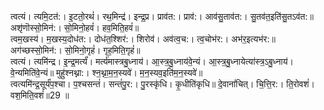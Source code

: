 

  
त्वत्यं। त्यमि॒टत॑:। इ॒टतो॒रथं॑। रथ॒मिन्द्र॑। इन्द्र॒प्र। प्राव॑त:। प्राव॑:। आव॑सु॒ताव॑त:। सु॒तव॑त॒इति॑सु॒तऽव॑त:॥ अशृ॑णॊस्सो॒मिन॑:। सो॒मिनो॒हवं॑। हव॒मिति॒हवं॑॥  
त्वम॒खस्य॑। म॒खस्य॒दोध॑त:। दोध॑त॒श्शिर॑:। शिरोव॑। अव॑त्व॒च:। त्व॒चोभ॑र:। अभ॑र॒इत्यभ॑र:॥ अग॑च्छस्सो॒मिन॑:। सो॒मिनो॒गृहं॑। गृह॒मिति॒गृहं॑॥  
त्वत्यं। त्यमि॑न्द्र। इ॒न्द्र॒मर्त्यं॑। मर्त्य॑मास्त्रबु॒ध्नाय॑। आ॒स्त्र॒बु॒ध्नाय॑वे॒न्यं। आ॒स्त्र॒बु॒ध्नायेत्या॑स्त्र॒ऽबु॒ध्नाय॑। वे॒न्यमिति॑वे॒न्यं॥ मुहु॑श्नथ्ना:। श्न॒थ्ना॒म॒न॒स्यवे॑। म॒न॒स्यव॒इति॑म॒न॒स्यवे॑॥  
त्वत्यमि॑न्द्र॒सूर्यं॑प॒श्चा। प॒श्चसन्तं॑। सन्तं॑पु॒र:। पु॒रस्कृ॑धि। कृ॒धीति॑कृधि॥ दे॒वानां॑चित्। चि॒त्ति॒र:। ति॒रोवशं॑। वश॒मिति॒वशं॑॥29 ॥  
